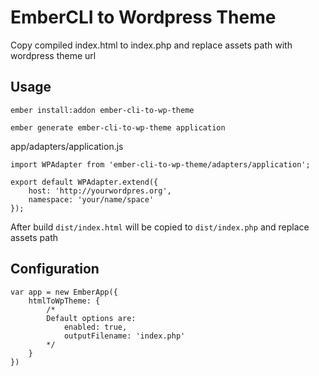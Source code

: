 # EmberCLI to Wordpress Theme

Copy compiled index.html to index.php and replace assets path with wordpress theme url

## Usage

`ember install:addon ember-cli-to-wp-theme`

`ember generate ember-cli-to-wp-theme application`

app/adapters/application.js

```
import WPAdapter from 'ember-cli-to-wp-theme/adapters/application';

export default WPAdapter.extend({
	host: 'http://yourwordpres.org',
	namespace: 'your/name/space'
});

```
After build `dist/index.html` will be copied to `dist/index.php` and replace assets path

## Configuration

```
var app = new EmberApp({
	htmlToWpTheme: {
		/*
		Default options are:
			enabled: true,
			outputFilename: 'index.php'
		*/
	}	
})


